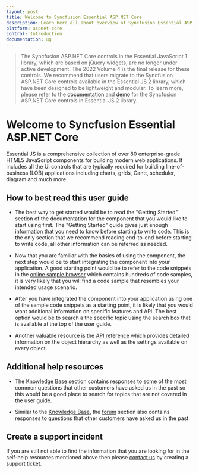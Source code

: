 ```yaml
---
layout: post
title: Welcome to Syncfusion Essential ASP.NET Core
description: Learn here all about overview of Syncfusion Essential ASP.NET Core widgets based on HTML5 and jQuery.
platform: aspnet-core 
control: Introduction
documentation: ug
---
```


> The Syncfusion ASP.NET Core controls in the Essential JavaScript 1 library, which are based on jQuery widgets, are no longer under active development. The 2022 Volume 4 is the final release for these controls. We recommend that users migrate to the Syncfusion ASP.NET Core controls available in the Essential JS 2 library, which have been designed to be lightweight and modular. To learn more, please refer to the [documentation](https://ej2.syncfusion.com/aspnetcore/documentation/introduction) and [demo](https://ej2.syncfusion.com/aspnetcore/Grid/GridOverview#/bootstrap5) for the Syncfusion ASP.NET Core controls in Essential JS 2 library.

# Welcome to Syncfusion Essential ASP.NET Core

Essential JS is a comprehensive collection of over 80 enterprise-grade HTML5 JavaScript components for building modern web applications. It includes all the UI controls that are typically required for building line-of-business (LOB) applications including charts, grids, Gantt, scheduler, diagram and much more.   

## How to best read this user guide

* The best way to get started would be to read the "Getting Started" section of the documentation for the component that you would like to start using first. The "Getting Started" guide gives just enough information that you need to know before starting to write code. This is the only section that we recommend reading end-to-end before starting to write code, all other information can be referred as needed.

* Now that you are familiar with the basics of using the component, the next step would be to start integrating the component into your application. A good starting point would be to refer to the code snippets in the [online sample browser](https://ej2.syncfusion.com/home/aspnetcore.html#platform/) which contains hundreds of code samples, it is very likely that you will find a code sample that resembles your intended usage scenario. 

* After you have integrated the component into your application using one of the sample code snippets as a starting point, it is likely that you would want additional information on specific features and API. The best option would be to search a the specific topic using the search box that is available at the top of the user guide.

* Another valuable resource is the [API reference](https://help.syncfusion.com/cr/aspnet-core/Syncfusion.CompoundFile.DocIO.html) which provides detailed information on the object hierarchy as well as the settings available on every object.

## Additional help resources

* The [Knowledge Base](https://support.syncfusion.com/kb/retiredproducts/category/91) section contains responses to some of the most common questions that other customers have asked us in the past so this would be a good place to search for topics that are not covered in the user guide.

* Similar to the [Knowledge Base](https://support.syncfusion.com/kb/retiredproducts/category/91), the [forum](https://www.syncfusion.com/forums/aspnetcore) section also contains responses to questions that other customers have asked us in the past.

## Create a support incident

If you are still not able to find the information that you are looking for in the self-help resources mentioned above then please [contact us](https://internalsupport.bolddesk.com/agent/tickets/create) by creating a support ticket.


